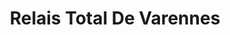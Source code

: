 ---
title: "Relais Total De Varennes"
url: /varennes-vauzelles/relais-total-de-varennes/
shop: commodité
---